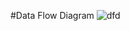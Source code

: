 #Data Flow Diagram
![dfd](https://cloud.githubusercontent.com/assets/17186572/14148902/3390880a-f667-11e5-8bee-a9786522f3e2.png)
